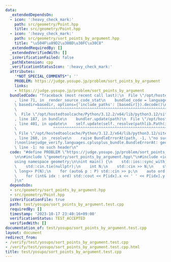 ```yaml
---
data:
  _extendedDependsOn:
  - icon: ':heavy_check_mark:'
    path: src/geometry/Point.hpp
    title: src/geometry/Point.hpp
  - icon: ':heavy_check_mark:'
    path: src/geometry/sort_points_by_argument.hpp
    title: "\u504F\u89D2\u30BD\u30FC\u30C8"
  _extendedRequiredBy: []
  _extendedVerifiedWith: []
  _isVerificationFailed: false
  _pathExtension: cpp
  _verificationStatusIcon: ':heavy_check_mark:'
  attributes:
    '*NOT_SPECIAL_COMMENTS*': ''
    PROBLEM: https://judge.yosupo.jp/problem/sort_points_by_argument
    links:
    - https://judge.yosupo.jp/problem/sort_points_by_argument
  bundledCode: "Traceback (most recent call last):\n  File \"/opt/hostedtoolcache/Python/3.12.2/x64/lib/python3.12/site-packages/onlinejudge_verify/documentation/build.py\"\
    , line 71, in _render_source_code_stat\n    bundled_code = language.bundle(stat.path,\
    \ basedir=basedir, options={'include_paths': [basedir]}).decode()\n          \
    \         ^^^^^^^^^^^^^^^^^^^^^^^^^^^^^^^^^^^^^^^^^^^^^^^^^^^^^^^^^^^^^^^^^^^^^^^^^^^^^^^^^\n\
    \  File \"/opt/hostedtoolcache/Python/3.12.2/x64/lib/python3.12/site-packages/onlinejudge_verify/languages/cplusplus.py\"\
    , line 187, in bundle\n    bundler.update(path)\n  File \"/opt/hostedtoolcache/Python/3.12.2/x64/lib/python3.12/site-packages/onlinejudge_verify/languages/cplusplus_bundle.py\"\
    , line 401, in update\n    self.update(self._resolve(pathlib.Path(included), included_from=path))\n\
    \                ^^^^^^^^^^^^^^^^^^^^^^^^^^^^^^^^^^^^^^^^^^^^^^^^^^^^^^^^^\n \
    \ File \"/opt/hostedtoolcache/Python/3.12.2/x64/lib/python3.12/site-packages/onlinejudge_verify/languages/cplusplus_bundle.py\"\
    , line 260, in _resolve\n    raise BundleErrorAt(path, -1, \"no such header\"\
    )\nonlinejudge_verify.languages.cplusplus_bundle.BundleErrorAt: geometry/sort_points_by_argument.hpp:\
    \ line -1: no such header\n"
  code: "#define PROBLEM \"https://judge.yosupo.jp/problem/sort_points_by_argument\"\
    \n\n#include \"geometry/sort_points_by_argument.hpp\"\n#include <iostream>\n\n\
    using namespace geometry;\n\nint main() {\n    std::ios::sync_with_stdio(false);\n\
    \    std::cin.tie(nullptr);\n    int N;\n    std::cin >> N;\n    std::vector<Point<long\
    \ long>> P(N);\n    for (auto& p : P) std::cin >> p;\n    auto ord = sort_points_by_argument(P);\n\
    \    for (int& idx : ord) std::cout << P[idx].x << ' ' << P[idx].y << '\\n';\n\
    }\n"
  dependsOn:
  - src/geometry/sort_points_by_argument.hpp
  - src/geometry/Point.hpp
  isVerificationFile: true
  path: test/yosupo/sort_points_by_argument.test.cpp
  requiredBy: []
  timestamp: '2023-10-17 23:40:16+09:00'
  verificationStatus: TEST_ACCEPTED
  verifiedWith: []
documentation_of: test/yosupo/sort_points_by_argument.test.cpp
layout: document
redirect_from:
- /verify/test/yosupo/sort_points_by_argument.test.cpp
- /verify/test/yosupo/sort_points_by_argument.test.cpp.html
title: test/yosupo/sort_points_by_argument.test.cpp
---
```

